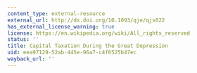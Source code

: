 ```yaml
---
content_type: external-resource
external_url: http://dx.doi.org/10.1093/qje/qjs022
has_external_license_warning: true
license: https://en.wikipedia.org/wiki/All_rights_reserved
status: ''
title: Capital Taxation During the Great Depression
uid: eea97129-52ab-445e-96a7-c4f6525b47ec
wayback_url: ''
---
```

